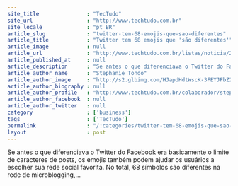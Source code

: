 ```yaml
---
site_title               : "TecTudo"
site_url                 : "http://www.techtudo.com.br"
site_locale              : "pt_BR"
article_slug             : "twitter-tem-68-emojis-que-sao-diferentes"
article_title            : "Twitter tem 68 emojis que 'são diferentes'"
article_image            : null
article_url              : "http://www.techtudo.com.br/listas/noticia/2016/04/twitter-tem-68-emojis-que-sao-diferentes.html"
article_published_at     : null
article_description      : "Se antes o que diferenciava o Twitter do Facebook era basicamente o limite de caracteres de posts, os emojis também podem ajudar os usuários a escolher sua rede social favorita. No total, 68 símbolos são diferentes na rede de microblogging,..."
article_author_name      : "Stephanie Tondo"
article_author_image     : "http://s2.glbimg.com/HJapdHdtWscK-3FEYJFbZ2n63ng=/30x30/s2.glbimg.com/IJP787ztBZsskLp5ccLljeeLXNQ=/0x0:960x960/140x140/s.glbimg.com/po/tt2/f/original/2016/02/16/stephanietondo.png"
article_author_biography : null
article_author_profile   : "http://www.techtudo.com.br/colaborador/stephanie-tondo.html"
article_author_facebook  : null
article_author_twitter   : null
category                 : ['business']
tags                     : ['TecTudo']
permalink                : "/:categories/twitter-tem-68-emojis-que-sao-diferentes/"
layout                   : post
---
```


Se antes o que diferenciava o Twitter do Facebook era basicamente o limite de caracteres de posts, os emojis também podem ajudar os usuários a escolher sua rede social favorita. No total, 68 símbolos são diferentes na rede de microblogging,...
